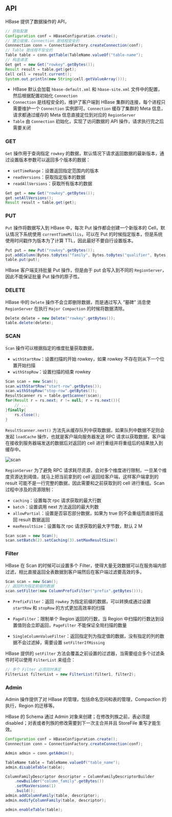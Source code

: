 ## API

HBase 提供了数据操作的 API，

```java
// 获取配置
Configuration conf = HBaseConfiguration.create();
// 建立链接，Connection 是线程安全的
Connnection conn = ConnectionFactory.createConnection(conf);
// Table 是线程不安全的
Table table = conn.getTable(TableName.valueOf("table-name");
// 构造请求
Get get = new Get("rowkey".getBytes());
Result result = table.get(get);
Cell cell = result.current();
System.out.println(new String(cell.getValueArray()));
```

- HBase 默认会加载 `hbase-default.xml` 和 `hbase-site.xml` 文件中的配置，然后根据配置初始化 `Connection`
- `Connection` 是线程安全的，维护了客户端到 HBase 集群的连接，每个进程只需要维护一个 `Connection` 实例即可。`Connection` 缓存了集群的 Meta 信息，请求都通过缓存的 Meta 信息直接定位到对应的 `RegionServer`
- `Table` 由 `Connection` 初始化，实现了访问数据的 API 操作，请求执行完之后需要关闭

### GET

`Get` 操作用于查询指定 `rowkey` 的数据，默认情况下请求返回数据的最新版本，通过设置版本参数可以返回多个版本的数据：

- `setTimeRange`：设置返回指定范围内的版本
- `readVersions`：获取指定版本的数据
- `readAllVersions`：获取所有版本的数据

```JAVA
Get get = new Get("rowkey".getBytes());
get.setAllVersions();
Result result = table.get(get);
```



### PUT

`Put` 操作将数据写入到 HBase 中，每次 Put 操作都会创建一个新版本的 Cell，默认情况下系统使用 ```currentTimeMillis```，可以在 Put 的时候指定版本，但是系统使用时间戳作为版本为了计算 TTL，因此最好不要自行设置版本。

```java
Put put = new Put("rowkey".getBytes());
put.addColumn(Bytes.toBytes("family", Bytes.toBytes("qualifier", Bytes.toBytes("value"))));
table.put(put);
```

HBase 客户端支持批量 Put 操作，但是由于 put 会写入到不同的 `RegionServer`，因此不能保证批量 Put 操作的原子性。

### DELETE

HBase 中的 `Delete` 操作不会立即删除数据，而是通过写入 “墓碑” 消息使 `RegionServer` 在执行 `Major Compaction` 的时候将数据清除。

```JAVA
Delete delete = new Delete("rowkey".getBytes());
table.delete(delete);
```



### SCAN

`Scan` 操作可以根据指定的维度批量获取数据，

- `withStartRow`：设置扫描的开始 rowkey，如果 rowkey 不存在则从下一个位置开始扫描
- `withStopRow`：设置扫描的结束 rowkey

```java
Scan scan = new Scan();
scan.withStartRow("start-row".getBytes());
scan.withStopRow("stop-row".getBytes());
ResultScanner rs = table.getScanner(scan);
for(Result r = rs.next; r != null; r = rs.next()){
    // ...
}finally{
    rs.close();
}
```

`ResultScanner.next()` 方法先从缓存队列中获取数据，如果队列中数据不足则会发起 `loadCache` 操作，也就是客户端向服务器发送 RPC 请求以获取数据，客户端在接收到服务器端发送的数据后对返回的 cell 进行重组并将重组后的结果放入到缓存中。

![scan]()

`RegionServer` 为了避免 RPC 请求耗尽资源，会对多个维度进行限制，一旦某个维度资源达到阈值，就马上把当前拿到的 cell 返回给客户端，这样客户端拿到的 result 可能不是一行完整的数据，因此需要和之前获取到的 cell 进行重组。Scan 过程中涉及的资源限制：

- ```caching```：设置每次 rpc 请求获取的最大行数
- ```batch```：设置调用 next 方法返回的最大列数
- ```allowPartial```：设置是否容忍部分数据，如果为 true 则不会重组而直接将返回 result 数据返回
- ```maxResultSize```：设置每次 rpc 请求获取的最大字节数，默认 2 M

```java
Scan scan = new Scan();
scan.setBatch(2).setCaching(3).setMaxResultSize()
```



### Filter

HBase 在 Scan 的时候可以设置多个 Filter，使得大量无效数据可以在服务端内部过滤，相比直接返回全表数据到客户端然后在客户端过滤要高效的多。

```java
Scan scan = new Scan();
// 返回列为指定前缀的数据
scan.setFilter(new ColumnPrefixFilter("prefix".getBytes()));
```

- `PrefixFilter`：返回 `rowkey` 为指定前缀的数据，可以转换成通过设置 `startRow` 和 `stopRow` 的方式更加高效率的扫描
- `PageFilter`：限制单个 Region 返回的行数，当 Region 中扫描的行数达到设置值则会立即返回，`PageFilter` 不能保证全局扫描的数量

- `SingleColumnValueFilter`：返回指定列为指定值的数据，没有指定的列的数据不会过滤掉，需要设置 `setFilterIfMissing`

HBase 提供的 `setFilter` 方法会覆盖之前设置的过滤器，当需要组合多个过滤条件时可以使用 `FilterList` 来组合：

```java
// 多个 Filter 必须同时满足
FilterList filterList = new FilterList(filter1, filter2);
```

### Admin

Admin 操作提供了对 HBase 的管理，包括命名空间和表的管理，Compaction 的执行，Region 的迁移等。

HBase 的 Schema 通过 Admin 对象来创建；在修改列族之前，表必须是 disabled；对表或者列族的修改需要到下一次主合并并且 StoreFile 重写才能生效。

```java
Configuration conf = HBaseConfiguration.create();
Connnection conn = ConnectionFactory.createConnection(conf);

Admin admin = conn.getAdmin();

TableName table = TableName.valueOf("table_name");
admin.disableTable(table);

ColumnFamilyDescriptor descriptor = ColumnFamilyDescriptorBuilder
	.newBuilder("column_family".getBytes())
	.setMaxVersions(1)
	.build();
admin.addColumnFamily(table, descriptor);
admin.modifyColumnFamily(table, descriptor);

admin.enableTable(table);
```

